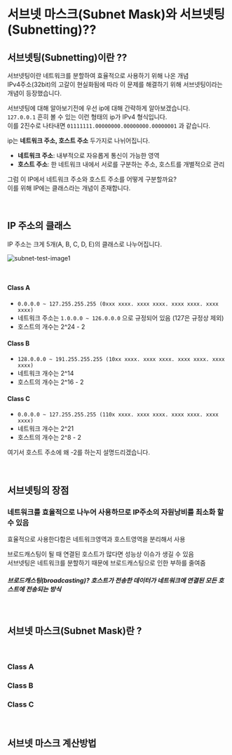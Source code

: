 # **서브넷 마스크(Subnet Mask)와 서브넷팅(Subnetting)??**

## **서브넷팅(Subnetting)이란 ??**

서브넷팅이란 네트워크를 분할하여 효율적으로 사용하기 위해 나온 개념  
IPv4주소(32bit)의 고갈이 현실화됨에 따라 이 문제를 해결하기 위해 서브넷팅이라는 개념이 등장했습니다.  

서브넷팅에 대해 알아보기전에 우선 ip에 대해 간략하게 알아보겠습니다.  
`127.0.0.1` 흔히 볼 수 있는 이런 형태의 ip가 IPv4 형식입니다.  
이를 2진수로 나타내면 `01111111.00000000.00000000.00000001` 과 같습니다.  

ip는 __네트워크 주소, 호스트 주소__ 두가지로 나뉘어집니다.

- __네트워크 주소__: 내부적으로 자유롭게 통신이 가능한 영역
- __호스트 주소__: 한 네트워크 내에서 서로를 구분하는 주소, 호스트를 개별적으로 관리  

그럼 이 IP에서 네트워크 주소와 호스트 주소를 어떻게 구분할까요?  
이를 위해 IP에는 클래스라는 개념이 존재합니다.

<br>

## __IP 주소의 클래스__

IP 주소는 크게 5개(A, B, C, D, E)의 클래스로 나누어집니다.

![subnet-test-image1](https://user-images.githubusercontent.com/28802545/220901305-f0d1ff85-29fe-4982-b99d-988c6104fde6.png)

<br>

#### __Class A__
- `0.0.0.0 ~ 127.255.255.255 (0xxx xxxx. xxxx xxxx. xxxx xxxx. xxxx xxxx)`
- 네트워크 주소는 `1.0.0.0 ~ 126.0.0.0` 으로 규정되어 있음 (127은 규정상 제외)
- 호스트의 개수는 2^24 - 2

#### __Class B__
- `128.0.0.0 ~ 191.255.255.255 (10xx xxxx. xxxx xxxx. xxxx xxxx. xxxx xxxx)`
- 네트워크 개수는 2^14
- 호스트의 개수는 2^16 - 2

#### __Class C__
- `0.0.0.0 ~ 127.255.255.255 (110x xxxx. xxxx xxxx. xxxx xxxx. xxxx xxxx)`
- 네트워크 개수는 2^21
- 호스트의 개수는 2^8 - 2

여기서 호스트 주소에 왜 -2를 하는지 설명드리겠습니다.


<br>

## **서브넷팅의 장점**

### 네트워크를 효율적으로 나누어 사용하므로 IP주소의 자원낭비를 최소화 할 수 있음
효율적으로 사용한다함은 네트워크영역과 호스트영역을 분리해서 사용

브로드캐스팅이 될 때 연결된 호스트가 많다면 성능상 이슈가 생길 수 있음  
서브넷팅은 네트워크를 분할하기 때문에 브로드캐스팅으로 인한 부하를 줄여줌


##### **브로드캐스팅(broadcasting)**? 호스트가 전송한 데이터가 네트워크에 연결된 모든 호스트에 전송되는 방식

<br>

## **서브넷 마스크(Subnet Mask)란 ?**

<br>

### Class A

### Class B

### Class C

<br>

## **서브넷 마스크 계산방법**
